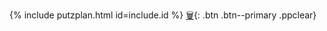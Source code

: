  {%  include putzplan.html id=include.id %}
 [🗑️](){: .btn .btn--primary .ppclear}
<!--stackedit_data:
eyJoaXN0b3J5IjpbMTg1OTU4NjAyOV19
-->